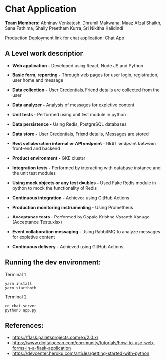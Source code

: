 # Chat Application

**Team Members:** Abhinav Venkatesh, Dhrumil Makwana, Maaz Afzal Shaikh, Sana Fathima, Shaily Preetham Kurra, Sri Nikitha Kalidindi

Production Deployment link for chat application: [Chat App](http://35.224.20.5:3000/)


## A Level work description

- **Web application -** Developed using React, Node JS and Python
- **Basic form, reporting -** Through web pages for user login, registration, user home and message  
- **Data collection -** User Credentials, Friend details are collected from the user 
- **Data analyzer -** Analysis of messages for expletive content
- **Unit tests -** Performed using unit test module in python
- **Data persistence -** Using Redis, PostgreSQL databases
- **Data store -** User Credentials, Friend details, Messages are stored
- **Rest collaboration internal or API endpoint -** REST endpoint between front-end and backend
- **Product environment -** GKE cluster

- **Integration tests -** Performed by interacting with database instance and the unit test modules
- **Using mock objects or any test doubles -** Used Fake Redis module in python to mock the functionality of Redis
- **Continuous integration -** Achieved using GitHub Actions
- **Production monitoring instrumenting -** Using Prometheus

- **Acceptance tests -** Performed by Gopala Krishna Vasanth Kanugo (Acceptance Tests.xlsx)
- **Event collaboration messaging -** Using RabbitMQ to analyze messages for expletive content
- **Continuous delivery -** Achieved using GitHub Actions


## Running the dev environment:

Terminal 1
```
yarn install
yarn startboth
```

Terminal 2
```
cd chat-server
python3 app.py
```

## References:
* https://flask.palletsprojects.com/en/2.0.x/
* https://www.digitalocean.com/community/tutorials/how-to-use-web-forms-in-a-flask-application
* https://devcenter.heroku.com/articles/getting-started-with-python
